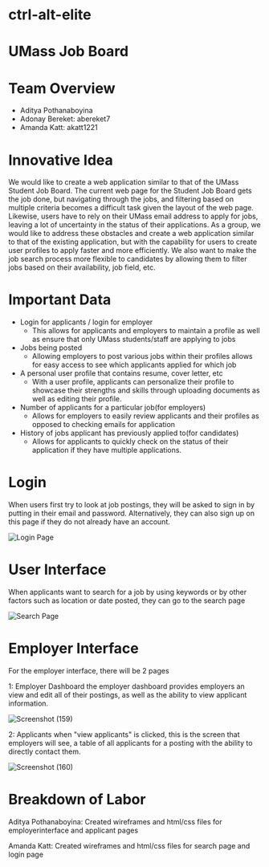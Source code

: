 # ctrl-alt-elite

# UMass Job Board

# Team Overview

* Aditya Pothanaboyina
* Adonay Bereket: abereket7
* Amanda Katt: akatt1221

# Innovative Idea

We would like to create a web application similar to that of the UMass Student Job Board. The current web page for the Student Job Board gets the job done, but navigating through the jobs, and filtering based on multiple criteria becomes a difficult task given the layout of the web page. Likewise, users have to rely on their UMass email address to apply for jobs, leaving a lot of uncertainty in the status of their applications. 
As a group, we would like to address these obstacles and create a web application similar to that of the existing application, but with the capability for users to create user profiles to apply faster and more efficiently. We also want to make the job search process more flexible to candidates by allowing them to filter jobs based on their availability, job field, etc.

# Important Data

* Login for applicants / login for employer
    * This allows for applicants and employers to maintain a profile as well as ensure that only UMass students/staff are applying to jobs
* Jobs being posted
    * Allowing employers to post various jobs within their profiles allows for easy access to see which applicants applied for which job
* A personal user profile that contains resume, cover letter, etc
    * With a user profile, applicants can personalize their profile to showcase their strengths and skills through uploading documents as well as editing their profile.
* Number of applicants for a particular job(for employers)
    * Allows for employers to easily review applicants and their profiles as opposed to checking emails for application
* History of jobs applicant has previously applied to(for candidates)
    * Allows for applicants to quickly check on the status of their application if they have multiple applications.



# Login

When users first try to look at job postings, they will be asked to sign in by putting in their email and password. Alternatively, they can also sign up on
this page if they do not already have an account.

![Login Page](https://user-images.githubusercontent.com/98606830/160297031-039d42f2-749a-4cd6-a63e-7aedc5ca2cf3.png)

# User Interface
When applicants want to search for a job by using keywords or by other factors such as location or date posted, they can go to the search page

![Search Page](https://user-images.githubusercontent.com/98606830/160297171-fdedf7a5-bbb8-4a66-8345-8f3ff9066b2a.png)



# Employer Interface
For the employer interface, there will be 2 pages

1: Employer Dashboard
    the employer dashboard provides employers an view and edit all of their postings, as well as the ability to view applicant information.

![Screenshot (159)](https://user-images.githubusercontent.com/98606830/160297763-d8a37458-52bd-461a-8898-7faba2821fe3.png)

2: Applicants
    when "view applicants" is clicked, this is the screen that employers will see, a table of all applicants for a posting with the ability to directly contact them.
    
![Screenshot (160)](https://user-images.githubusercontent.com/98606830/160297769-63aa85d2-d43c-421d-b4b0-b7b4331368ca.png)


# Breakdown of Labor

Aditya Pothanaboyina: Created wireframes and html/css files for employerinterface and applicant pages

Amanda Katt: Created wireframes and html/css files for search page and login page
